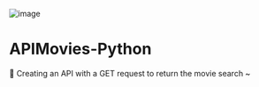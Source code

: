 ![image](https://user-images.githubusercontent.com/95102911/157164177-893e15ad-8158-43fc-91f3-859544b3998d.png)

# APIMovies-Python

 🐍 Creating an API with a GET request to return the movie search ~
